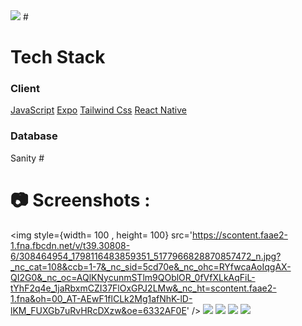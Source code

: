 <img src='https://camo.githubusercontent.com/2c4baaf686ef03dbdfcccadfb28afbf7fbced70e03788deca49bdd6ecbf1483c/68747470733a2f2f696d672e736869656c64732e696f2f62616467652f4d616465253230776974682d52656163745f4e61746976652d6f72616e67653f7374796c653d666f722d7468652d6261646765266c6f676f3d5265616374' />
#
  <h1> Tech Stack </h1>
  
  <h3> Client </h3>
  <a href='https://www.javascript.com/'>JavaScript</a>
  <a href='https://expo.io/'>Expo</a>
  <a href='https://tailwindcss.com/'>Tailwind Css</a>
  <a href='https://reactnative.dev/'>React Native</a>
  
  <h3> Database </h3>
  <a ahref='https://www.sanity.io/'>Sanity</a>
#

# 📷 Screenshots : 
<img style={width= 100 , height= 100} src='https://scontent.faae2-1.fna.fbcdn.net/v/t39.30808-6/308464954_1798116483859351_5177966828870857472_n.jpg?_nc_cat=108&ccb=1-7&_nc_sid=5cd70e&_nc_ohc=RYfwcaAoIqgAX-QI2G0&_nc_oc=AQlKNycunmSTlm9QOblOR_0fVfXLkAqFiL-tYhF2q4e_1jaRbxmCZI37FlOxGPJ2LMw&_nc_ht=scontent.faae2-1.fna&oh=00_AT-AEwF1flCLk2Mg1afNhK-lD-lKM_FUXGb7uRvHRcDXzw&oe=6332AF0E' />
<img src='https://scontent.faae2-1.fna.fbcdn.net/v/t39.30808-6/308464470_1798116893859310_8898079507593972722_n.jpg?stp=cp6_dst-jpg&_nc_cat=105&ccb=1-7&_nc_sid=5cd70e&_nc_ohc=YbMK-Qm66e4AX-_xGFt&_nc_ht=scontent.faae2-1.fna&oh=00_AT9sIHGRnZXhU7Yv1wpr4doj8C1xHjkHwhsEsGXETk0e_w&oe=63334F45' />
<img src='https://scontent.faae2-2.fna.fbcdn.net/v/t39.30808-6/308390521_1798116797192653_1896730160371509421_n.jpg?stp=cp6_dst-jpg&_nc_cat=103&ccb=1-7&_nc_sid=5cd70e&_nc_ohc=GDhxz4D5mMkAX8OsMDh&_nc_ht=scontent.faae2-2.fna&oh=00_AT-LzaCWVr0S3zIKNSUHplPMxBFKnUX3ZROjbnmhi0dhlg&oe=6333BE41' />
<img src='https://scontent.faae2-2.fna.fbcdn.net/v/t39.30808-6/308531634_1798116667192666_4584925216845980915_n.jpg?stp=cp6_dst-jpg&_nc_cat=103&ccb=1-7&_nc_sid=5cd70e&_nc_ohc=13jA7bvS5ysAX-hwBPI&_nc_ht=scontent.faae2-2.fna&oh=00_AT-YeMOTiTILVmCa-H735QPRt4uuBG5IhfPofcKAnpMU2g&oe=63344CA4' />
<img src='https://scontent.faae2-2.fna.fbcdn.net/v/t39.30808-6/308538349_1798116743859325_1402111518902921852_n.jpg?stp=cp6_dst-jpg&_nc_cat=110&ccb=1-7&_nc_sid=5cd70e&_nc_ohc=Uz6o_YRRVRMAX8AxM--&_nc_ht=scontent.faae2-2.fna&oh=00_AT8YujVJol6h2NqgXENOnz1BFrOuob5MFmr6erv193mkMw&oe=633322EE' />
